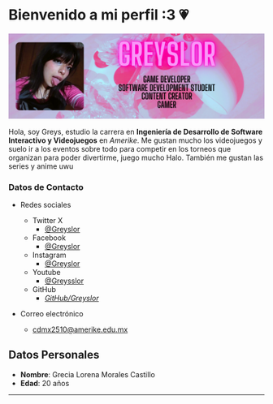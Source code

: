 # Bienvenido a mi perfil :3 💗


![Greys](/img/profile1.png)

Hola, soy Greys, estudio la carrera en **Ingeniería de Desarrollo de Software Interactivo y Videojuegos** en _Amerike_. Me gustan mucho los videojuegos y suelo ir a los eventos sobre todo para competir en los torneos que organizan para poder divertirme, juego mucho Halo. También me gustan las series y anime uwu


### Datos de Contacto
- Redes sociales
    - Twitter X
        - [@Greyslor](https://twitter.com/Greyslor)
    - Facebook
        - [@Greyslor](https://m.facebook.com/Greyslor/)
    - Instagram
        - [@Greyslor](https://www.instagram.com/greyslor/)
    - Youtube
        - [@Greysslor](https://www.youtube.com/@greysslor)
    - GitHub
        - [_GitHub/Greyslor_](github.com/Greyslor)


- Correo electrónico
    - cdmx2510@amerike.edu.mx


## Datos Personales

- **Nombre**: Grecia Lorena Morales Castillo
- **Edad**: 20 años

---
